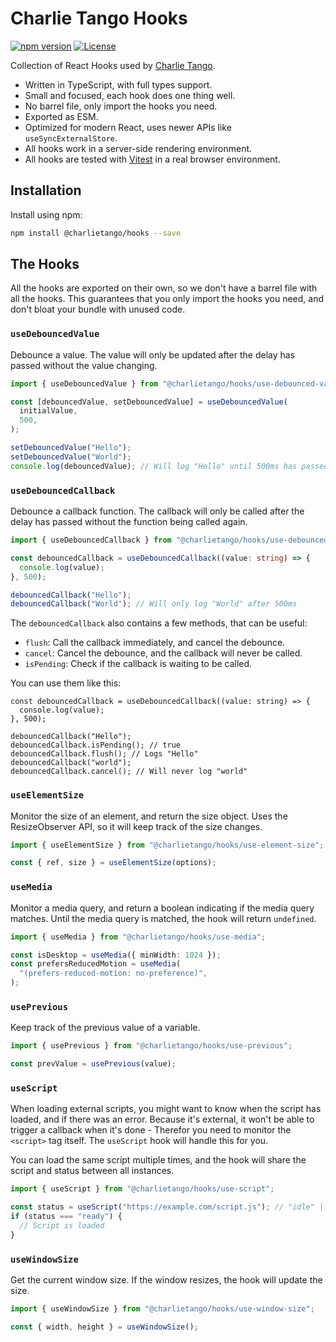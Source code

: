 # Charlie Tango Hooks

[![npm version][npm-version-src]][npm-version-href]
[![License][license-src]][license-href]

Collection of React Hooks used by [Charlie Tango](https://www.charlietango.dk/).

- Written in TypeScript, with full types support.
- Small and focused, each hook does one thing well.
- No barrel file, only import the hooks you need.
- Exported as ESM.
- Optimized for modern React, uses newer APIs like `useSyncExternalStore`.
- All hooks work in a server-side rendering environment.
- All hooks are tested with [Vitest](https://vitest.dev/) in a real browser environment.

## Installation

Install using npm:

```sh
npm install @charlietango/hooks --save
```

## The Hooks

All the hooks are exported on their own, so we don't have a barrel file with all the hooks.
This guarantees that you only import the hooks you need, and don't bloat your bundle with unused code.

### `useDebouncedValue`

Debounce a value. The value will only be updated after the delay has passed without the value changing.

```ts
import { useDebouncedValue } from "@charlietango/hooks/use-debounced-value";

const [debouncedValue, setDebouncedValue] = useDebouncedValue(
  initialValue,
  500,
);

setDebouncedValue("Hello");
setDebouncedValue("World");
console.log(debouncedValue); // Will log "Hello" until 500ms has passed
```

### `useDebouncedCallback`

Debounce a callback function. The callback will only be called after the delay has passed without the function being called again.

```ts
import { useDebouncedCallback } from "@charlietango/hooks/use-debounced-callback";

const debouncedCallback = useDebouncedCallback((value: string) => {
  console.log(value);
}, 500);

debouncedCallback("Hello");
debouncedCallback("World"); // Will only log "World" after 500ms
```

The `debouncedCallback` also contains a few methods, that can be useful:

- `flush`: Call the callback immediately, and cancel the debounce.
- `cancel`: Cancel the debounce, and the callback will never be called.
- `isPending`: Check if the callback is waiting to be called.

You can use them like this:

```tsx
const debouncedCallback = useDebouncedCallback((value: string) => {
  console.log(value);
}, 500);

debouncedCallback("Hello");
debouncedCallback.isPending(); // true
debouncedCallback.flush(); // Logs "Hello"
debouncedCallback("world");
debouncedCallback.cancel(); // Will never log "world"
```

### `useElementSize`

Monitor the size of an element, and return the size object.
Uses the ResizeObserver API, so it will keep track of the size changes.

```ts
import { useElementSize } from "@charlietango/hooks/use-element-size";

const { ref, size } = useElementSize(options);
```

### `useMedia`

Monitor a media query, and return a boolean indicating if the media query matches. Until the media query is matched, the hook will return `undefined`.

```ts
import { useMedia } from "@charlietango/hooks/use-media";

const isDesktop = useMedia({ minWidth: 1024 });
const prefersReducedMotion = useMedia(
  "(prefers-reduced-motion: no-preference)",
);
```

### `usePrevious`

Keep track of the previous value of a variable.

```ts
import { usePrevious } from "@charlietango/hooks/use-previous";

const prevValue = usePrevious(value);
```

### `useScript`

When loading external scripts, you might want to know when the script has loaded, and if there was an error.
Because it's external, it won't be able to trigger a callback when it's done - Therefor you need to monitor the `<script>` tag itself.
The `useScript` hook will handle this for you.

You can load the same script multiple times, and the hook will share the script and status between all instances.

```ts
import { useScript } from "@charlietango/hooks/use-script";

const status = useScript("https://example.com/script.js"); // "idle" | "loading" | "ready" | "error"
if (status === "ready") {
  // Script is loaded
}
```

### `useWindowSize`

Get the current window size. If the window resizes, the hook will update the size.

```ts
import { useWindowSize } from "@charlietango/hooks/use-window-size";

const { width, height } = useWindowSize();
```

<!-- Badges -->

[npm-version-src]: https://img.shields.io/npm/v/@charlietango/hooks?style=flat&colorA=080f12&colorB=1fa669
[npm-version-href]: https://npmjs.com/package/@charlietango/hooks
[license-src]: https://img.shields.io/github/license/charlie-tango/hooks.svg?style=flat&colorA=080f12&colorB=1fa669
[license-href]: https://github.com/charlie-tango/hooks/blob/main/LICENSE
